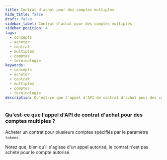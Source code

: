 ```yaml
---
title: Contrat d'achat pour des comptes multiples
hide_title: false
draft: false
sidebar_label: Contrat d'achat pour des comptes multiples
sidebar_position: 4
tags:
  - concepts
  - acheter
  - contrat
  - multiples
  - comptes
  - terminologie
keywords:
  - concepts
  - acheter
  - contrat
  - multiples
  - comptes
  - terminologie
description: Qu'est-ce que l'appel d'API de contrat d'achat pour des comptes multiples ?
---
```


### Qu'est-ce que l'appel d'API de contrat d'achat pour des comptes multiples ? 

Acheter un contrat pour plusieurs comptes spécifiés par le paramètre `tokens`.

Notez que, bien qu'il s'agisse d'un appel autorisé, le contrat n'est pas acheté pour le compte autorisé.
